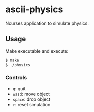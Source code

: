 # ascii-physics

Ncurses application to simulate physics.

## Usage
Make executable and execute:
```bash
$ make
$ ./physics
```

### Controls
- `q`: quit
- `wasd`: move object
- `space`: drop object
- `r`: reset simulation

